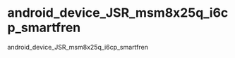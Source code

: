 android_device_JSR_msm8x25q_i6cp_smartfren
==========================================

android_device_JSR_msm8x25q_i6cp_smartfren
